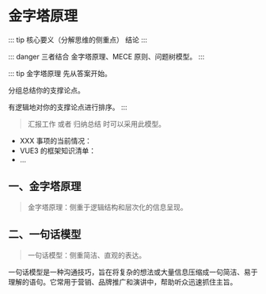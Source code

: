 # 金字塔原理

::: tip 核心要义（分解思维的侧重点）
结论
:::

::: danger 三者结合
金字塔原理、MECE 原则、问题树模型。
:::

::: tip 金字塔原理
先从答案开始。

分组总结你的支撑论点。

有逻辑地对你的支撑论点进行排序。
:::

> 汇报工作 或者 归纳总结 时可以采用此模型。

- XXX 事项的当前情况：
- VUE3 的框架知识清单：
- ...

## 一、金字塔原理

> 金字塔原理：侧重于逻辑结构和层次化的信息呈现。

## 二、一句话模型

> 一句话模型：侧重简洁、直观的表达。

一句话模型是一种沟通技巧，旨在将复杂的想法或大量信息压缩成一句简洁、易于理解的语句。它常用于营销、品牌推广和演讲中，帮助听众迅速抓住主旨。
